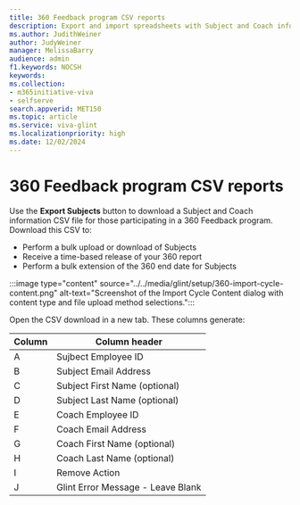 ```yaml
---
title: 360 Feedback program CSV reports
description: Export and import spreadsheets with Subject and Coach information for Viva Glint 360 Feedback programs.
ms.author: JudithWeiner
author: JudyWeiner
manager: MelissaBarry
audience: admin
f1.keywords: NOCSH
keywords: 
ms.collection:  
- m365initiative-viva
- selfserve 
search.appverid: MET150 
ms.topic: article
ms.service: viva-glint
ms.localizationpriority: high
ms.date: 12/02/2024
---
```


# 360 Feedback program CSV reports

Use the **Export Subjects** button to download a Subject and Coach information CSV file for those participating in a 360 Feedback program. Download this CSV to:
- Perform a bulk upload or download of Subjects
- Receive a time-based release of your 360 report
- Perform a bulk extension of the 360 end date for Subjects

:::image type="content" source="../../media/glint/setup/360-import-cycle-content.png" alt-text="Screenshot of the Import Cycle Content dialog with content type and file upload method selections.":::

Open the CSV download in a new tab. These columns generate:

|Column|Column header|
|------|---------|
|A|Sujbect Employee ID|
|B|Subject Email Address|
|C|Subject First Name (optional)|
|D|Subject Last Name (optional)|
|E|Coach Employee ID|
|F|Coach Email Address|
|G|Coach First Name (optional)|
|H|Coach Last Name (optional)|
|I|Remove Action|
|J|Glint Error Message - Leave Blank



